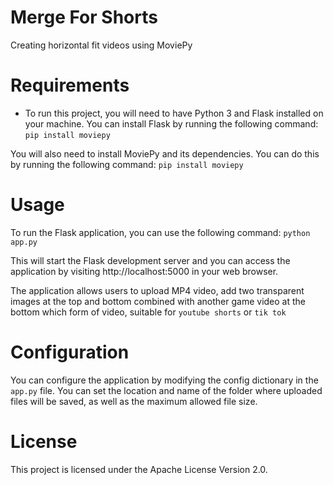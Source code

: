 # Merge For Shorts
Creating horizontal fit videos using MoviePy 

# Requirements
- To run this project, you will need to have Python 3 and Flask installed on your machine. You can install Flask by running the following command:
``` pip install moviepy ```
 
You will also need to install MoviePy and its dependencies. You can do this by running the following command:
``` pip install moviepy ```

# Usage
To run the Flask application, you can use the following command:
``` python app.py ```

This will start the Flask development server and you can access the application by visiting http://localhost:5000 in your web browser.

The application allows users to upload MP4 video, add two transparent images at the top and bottom combined with another game video at the bottom which form of video, suitable for `youtube shorts` or `tik tok`

# Configuration

You can configure the application by modifying the config dictionary in the `app.py` file. You can set the location and name of the folder where uploaded files will be saved, as well as the maximum allowed file size.


# License
This project is licensed under the Apache License Version 2.0.



